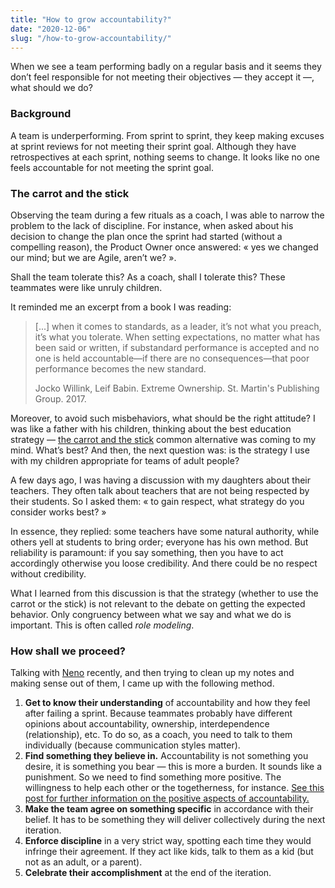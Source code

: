 ```yaml
---
title: "How to grow accountability?"
date: "2020-12-06"
slug: "/how-to-grow-accountability/"
---
```

When we see a team performing badly on a regular basis and it seems they don’t feel responsible for not meeting their objectives — they accept it —, what should we do?<!-- end -->

### Background

A team is underperforming.
From sprint to sprint, they keep making excuses at sprint reviews for not meeting their sprint goal. Although they have retrospectives at each sprint, nothing seems to change.
It looks like no one feels accountable for not meeting the sprint goal.

### The carrot and the stick

Observing the team during a few rituals as a coach, I was able to narrow the problem to the lack of discipline. For instance, when asked about his decision to change the plan once the sprint had started (without a compelling reason), the Product Owner once answered: « yes we changed our mind; but we are Agile, aren’t we? ».

Shall the team tolerate this? As a coach, shall I tolerate this?
These teammates were like unruly children. 

It reminded me an excerpt from a book I was reading:

> [...] when it comes to standards, as a leader, it’s not what you preach, it’s what you tolerate. When setting expectations, no matter what has been said or written, if substandard performance is accepted and no one is held accountable—if there are no consequences—that poor performance becomes the new standard.
>
> Jocko Willink, Leif Babin. Extreme Ownership. St. Martin's Publishing Group. 2017.

Moreover, to avoid such misbehaviors, what should be the right attitude? I was like a father with his children, thinking about the best education strategy — [the carrot and the stick](/the-carrot-and-the-stick/) common alternative was coming to my mind. What’s best? And then, the next question was: is the strategy I use with my children appropriate for teams of adult people?

A few days ago, I was having a discussion with my daughters about their teachers. They often talk about teachers that are not being respected by their students. So I asked them: « to gain respect, what strategy do you consider works best? »

In essence, they replied: some teachers have some natural authority, while others yell at students to bring order; everyone has his own method. But reliability is paramount: if you say something, then you have to act accordingly otherwise you loose credibility. And there could be no respect without credibility.

What I learned from this discussion is that the strategy (whether to use the carrot or the stick) is not relevant to the debate on getting the expected behavior. Only congruency between what we say and what we do is important. This is often called *role modeling*.

### How shall we proceed?

Talking with [Neno](https://www.linkedin.com/in/iamneno/) recently, and then trying to clean up my notes and making sense out of them, I came up with the following method.

1. **Get to know their understanding** of accountability and how they feel after failing a sprint. Because teammates probably have different opinions about accountability, ownership, interdependence (relationship), etc.
   To do so, as a coach, you need to talk to them individually (because communication styles matter).
2. **Find something they believe in.** Accountability is not something you desire, it is something you bear — this is more a burden. It sounds like a punishment. So we need to find something more positive. The willingness to help each other or the togetherness, for instance. [See this post for further information on the positive aspects of accountability.][Cammam2020]
3. **Make the team agree on something specific** in accordance with their belief. It has to be something they will deliver collectively during the next iteration.
4. **Enforce discipline** in a very strict way, spotting each time they would infringe their agreement. If they act like kids, talk to them as a kid (but not as an adult, or a parent).
5. **Celebrate their accomplishment** at the end of the iteration.


[Cammam2020]: http://www.camman-evaluation.com/blog/2020/2/28/how-do-you-like-to-be-held-accountable "how do you like to be held accountable?"

